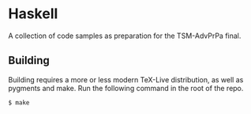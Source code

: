 # Haskell

A collection of code samples as preparation for the TSM-AdvPrPa final.

## Building

Building requires a more or less modern TeX-Live distribution, as well as
pygments and make. Run the following command in the root of the repo.

```bash
$ make
```
